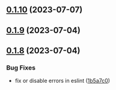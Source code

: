## [0.1.10](https://git.lumeweb.com/LumeWeb/relay-cfg/compare/v0.1.9...v0.1.10) (2023-07-07)

## [0.1.9](https://git.lumeweb.com/LumeWeb/relay-cfg/compare/v0.1.8...v0.1.9) (2023-07-04)

## [0.1.8](https://git.lumeweb.com/LumeWeb/relay-cfg/compare/v0.1.7...v0.1.8) (2023-07-04)


### Bug Fixes

* fix or disable errors in eslint ([1b5a7c0](https://git.lumeweb.com/LumeWeb/relay-cfg/commit/1b5a7c0605e2dcda3f379c0b61baccf0a3dfc257))
